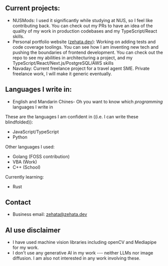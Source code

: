 ## Current projects:
- NUSMods: I used it significantly while studying at NUS, so I feel like contributing back. You can check out my PRs to have an idea of the quality of my work in production codebases and my TypeScript/React skills.
- Personal portfolio website ([zehata.dev](https://zehata.dev)): Working on adding tests and code coverage toolings. You can see how I am inventing new tech and pushing the boundaries of frontend development. You can check out the repo to see my abilities in architecturing a project, and my TypeScript/React/Next.js/PostgreSQL/AWS skills
- Navaday: Current freelance project for a travel agent SME. Private freelance work, I will make it generic eventually.

## Languages I write in:
- English and Mandarin Chines- Oh you want to know which _programming_ languages I write in

These are the languages I am confident in ((i.e. I can write these blindfolded)):
- JavaScript/TypeScript
- Python

Other languages I used:
- Golang (FOSS contribution)
- VBA (Work)
- C++ (School)

Currently learning:
- Rust

## Contact
- Business email: zehata@zehata.dev

## AI use disclaimer
- I have used machine vision libraries including openCV and Mediapipe for my work.
- I don't use any generative AI in my work --- neither LLMs nor image diffusion. I am also not interested in any work involving these.
